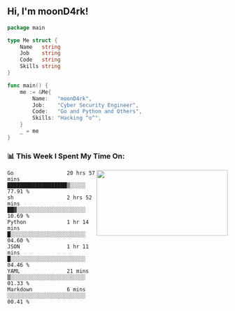 <h2> Hi, I'm moonD4rk!</h2>

```go
package main

type Me struct {
	Name   string
	Job    string
	Code   string
	Skills string
}

func main() {
	me := &Me{
		Name:   "moonD4rk",
		Job:    "Cyber Security Engineer",
		Code:   "Go and Python and Others",
		Skills: "Hacking ^o^",
	}
	_ = me
}
```

<h3>📊 This Week I Spent My Time On:</h3>
<img align='right' src="https://github-readme-stats.vercel.app/api?username=moond4rk&show_icons=true&theme=radical", width="300" height="150">

<!--START_SECTION:waka-->

```text
Go                 20 hrs 57 mins  ███████████████████▒░░░░░   77.91 %
sh                 2 hrs 52 mins   ██▓░░░░░░░░░░░░░░░░░░░░░░   10.69 %
Python             1 hr 14 mins    █░░░░░░░░░░░░░░░░░░░░░░░░   04.60 %
JSON               1 hr 11 mins    █░░░░░░░░░░░░░░░░░░░░░░░░   04.46 %
YAML               21 mins         ▒░░░░░░░░░░░░░░░░░░░░░░░░   01.33 %
Markdown           6 mins          ░░░░░░░░░░░░░░░░░░░░░░░░░   00.41 %
```

<!--END_SECTION:waka-->

